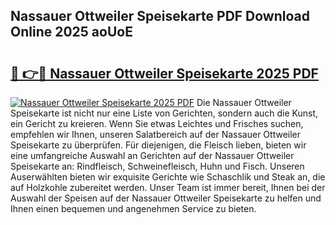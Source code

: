 ## Nassauer Ottweiler Speisekarte PDF Download Online 2025 aoUoE

# <h2><a href="http://gc9mtvi.nevu.top/?p=Nassauer+Ottweiler+Speisekarte">🔗 👉🔴 Nassauer Ottweiler Speisekarte 2025 PDF</a></h2>

[![Nassauer Ottweiler Speisekarte 2025 PDF](https://i.imgur.com/dBaPXMq.png)](http://gc9mtvi.nevu.top/?p=Nassauer+Ottweiler+Speisekarte)
Die Nassauer Ottweiler Speisekarte ist nicht nur eine Liste von Gerichten, sondern auch die Kunst, ein Gericht zu kreieren. Wenn Sie etwas Leichtes und Frisches suchen, empfehlen wir Ihnen, unseren Salatbereich auf der Nassauer Ottweiler Speisekarte zu überprüfen. Für diejenigen, die Fleisch lieben, bieten wir eine umfangreiche Auswahl an Gerichten auf der Nassauer Ottweiler Speisekarte an: Rindfleisch, Schweinefleisch, Huhn und Fisch. Unseren Auserwählten bieten wir exquisite Gerichte wie Schaschlik und Steak an, die auf Holzkohle zubereitet werden. Unser Team ist immer bereit, Ihnen bei der Auswahl der Speisen auf der Nassauer Ottweiler Speisekarte zu helfen und Ihnen einen bequemen und angenehmen Service zu bieten.
